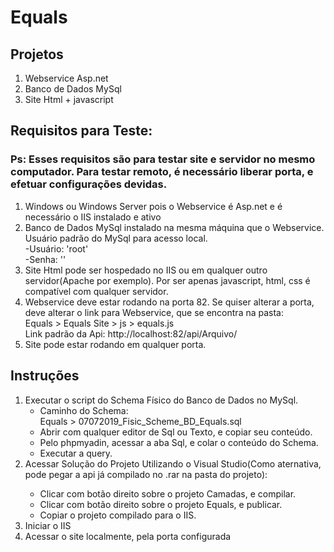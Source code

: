 # Equals

<h2>Projetos</h2>
<ol>
  <li>Webservice Asp.net</li>
  <li>Banco de Dados MySql</li>
  <li>Site Html + javascript</li>
</ol>

<h2>Requisitos para Teste:</h2>
<h3>Ps: Esses requisitos são para testar site e servidor no mesmo computador. Para testar remoto, é necessário liberar porta, e efetuar configurações devidas.</h3>
<ol>
  <li>Windows ou Windows Server pois o Webservice é Asp.net e é necessário o IIS instalado e ativo</li>
  <li>Banco de Dados MySql instalado na mesma máquina que o Webservice. Usuário padrão do MySql para acesso local.</br>
    -Usuário: 'root'</br>
    -Senha: ''</li>
  <li>Site Html pode ser hospedado no IIS ou em qualquer outro servidor(Apache por exemplo). Por ser apenas javascript, html, css é compatível com qualquer servidor.</li>
  <li>Webservice deve estar rodando na porta 82. Se quiser alterar a porta, deve alterar o link para Webservice, que se encontra na pasta:</br>
  Equals > Equals Site > js > equals.js</br>
  Link padrão da Api: http://localhost:82/api/Arquivo/</li>
  <li>Site pode estar rodando em qualquer porta.</li>
</ol>

<h2>Instruções</h2>
<ol>
  <li>Executar o script do Schema Físico do Banco de Dados no MySql.</br>
  <ul>
    <li>Caminho do Schema:</br>
    Equals > 07072019_Fisic_Scheme_BD_Equals.sql</br></li>
    <li>Abrir com qualquer editor de Sql ou Texto, e copiar seu conteúdo.</li>
    <li>Pelo phpmyadin, acessar a aba Sql, e colar o conteúdo do Schema.</li>
    <li>Executar a query.</br>
  </ul>
  <li>Acessar Solução do Projeto Utilizando o Visual Studio(Como aternativa, pode pegar a api já compilado no .rar na pasta do projeto):</li>
  <ul>
    <li>Clicar com botão direito sobre o projeto Camadas, e compilar.</li>
    <li>Clicar com botão direito sobre o projeto Equals, e publicar.</li>
    <li>Copiar o projeto compilado para o IIS.</li>
  </ul>
  <li>Iniciar o IIS</li>
  <li>Acessar o site localmente, pela porta configurada</li>
 </ol>
